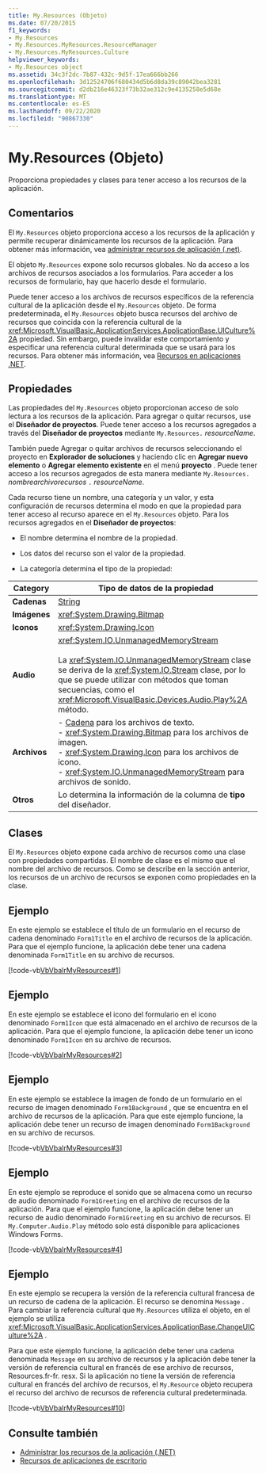 ```yaml
---
title: My.Resources (Objeto)
ms.date: 07/20/2015
f1_keywords:
- My.Resources
- My.Resources.MyResources.ResourceManager
- My.Resources.MyResources.Culture
helpviewer_keywords:
- My.Resources object
ms.assetid: 34c3f2dc-7b87-432c-9d5f-17ea666bb266
ms.openlocfilehash: 3d12524706f680434d5b6d8da39c89042bea3281
ms.sourcegitcommit: d2db216e46323f73b32ae312c9e4135258e5d68e
ms.translationtype: MT
ms.contentlocale: es-ES
ms.lasthandoff: 09/22/2020
ms.locfileid: "90867330"
---
```

# <a name="myresources-object"></a>My.Resources (Objeto)

Proporciona propiedades y clases para tener acceso a los recursos de la aplicación.  
  
## <a name="remarks"></a>Comentarios  

 El `My.Resources` objeto proporciona acceso a los recursos de la aplicación y permite recuperar dinámicamente los recursos de la aplicación. Para obtener más información, vea [administrar recursos de aplicación (.net)](/visualstudio/ide/managing-application-resources-dotnet).  
  
 El objeto `My.Resources` expone solo recursos globales. No da acceso a los archivos de recursos asociados a los formularios. Para acceder a los recursos de formulario, hay que hacerlo desde el formulario.  
  
 Puede tener acceso a los archivos de recursos específicos de la referencia cultural de la aplicación desde el `My.Resources` objeto. De forma predeterminada, el `My.Resources` objeto busca recursos del archivo de recursos que coincida con la referencia cultural de la <xref:Microsoft.VisualBasic.ApplicationServices.ApplicationBase.UICulture%2A> propiedad. Sin embargo, puede invalidar este comportamiento y especificar una referencia cultural determinada que se usará para los recursos. Para obtener más información, vea [Recursos en aplicaciones .NET](../../../framework/resources/index.md).  
  
## <a name="properties"></a>Propiedades  

 Las propiedades del `My.Resources` objeto proporcionan acceso de solo lectura a los recursos de la aplicación. Para agregar o quitar recursos, use el **Diseñador de proyectos**. Puede tener acceso a los recursos agregados a través del **Diseñador de proyectos** mediante `My.Resources.` *resourceName*.  
  
 También puede Agregar o quitar archivos de recursos seleccionando el proyecto en **Explorador de soluciones** y haciendo clic en **Agregar nuevo elemento** o **Agregar elemento existente** en el menú **proyecto** . Puede tener acceso a los recursos agregados de esta manera mediante `My.Resources.` *nombrearchivorecursos* `.` *resourceName*.  
  
 Cada recurso tiene un nombre, una categoría y un valor, y esta configuración de recursos determina el modo en que la propiedad para tener acceso al recurso aparece en el `My.Resources` objeto. Para los recursos agregados en el **Diseñador de proyectos**:  
  
- El nombre determina el nombre de la propiedad.  
  
- Los datos del recurso son el valor de la propiedad.  
  
- La categoría determina el tipo de la propiedad:  
  
|Category|Tipo de datos de la propiedad|  
|---|---|  
|**Cadenas**|[String](../data-types/string-data-type.md)|  
|**Imágenes**|<xref:System.Drawing.Bitmap>|  
|**Iconos**|<xref:System.Drawing.Icon>|  
|**Audio**|<xref:System.IO.UnmanagedMemoryStream><br /><br /> La <xref:System.IO.UnmanagedMemoryStream> clase se deriva de la <xref:System.IO.Stream> clase, por lo que se puede utilizar con métodos que toman secuencias, como el <xref:Microsoft.VisualBasic.Devices.Audio.Play%2A> método.|  
|**Archivos**|-   [Cadena](../data-types/string-data-type.md) para los archivos de texto.<br />-   <xref:System.Drawing.Bitmap> para los archivos de imagen.<br />-   <xref:System.Drawing.Icon> para los archivos de icono.<br />-   <xref:System.IO.UnmanagedMemoryStream> para archivos de sonido.|  
|**Otros**|Lo determina la información de la columna de **tipo** del diseñador.|  
  
## <a name="classes"></a>Clases  

 El `My.Resources` objeto expone cada archivo de recursos como una clase con propiedades compartidas. El nombre de clase es el mismo que el nombre del archivo de recursos. Como se describe en la sección anterior, los recursos de un archivo de recursos se exponen como propiedades en la clase.  
  
## <a name="example"></a>Ejemplo  

 En este ejemplo se establece el título de un formulario en el recurso de cadena denominado `Form1Title` en el archivo de recursos de la aplicación. Para que el ejemplo funcione, la aplicación debe tener una cadena denominada `Form1Title` en su archivo de recursos.  
  
 [!code-vb[VbVbalrMyResources#1](~/samples/snippets/visualbasic/VS_Snippets_VBCSharp/VbVbalrMyResources/VB/Form1.vb#1)]  
  
## <a name="example"></a>Ejemplo  

 En este ejemplo se establece el icono del formulario en el icono denominado `Form1Icon` que está almacenado en el archivo de recursos de la aplicación. Para que el ejemplo funcione, la aplicación debe tener un icono denominado `Form1Icon` en su archivo de recursos.  
  
 [!code-vb[VbVbalrMyResources#2](~/samples/snippets/visualbasic/VS_Snippets_VBCSharp/VbVbalrMyResources/VB/Form1.vb#2)]  
  
## <a name="example"></a>Ejemplo  

 En este ejemplo se establece la imagen de fondo de un formulario en el recurso de imagen denominado `Form1Background` , que se encuentra en el archivo de recursos de la aplicación. Para que este ejemplo funcione, la aplicación debe tener un recurso de imagen denominado `Form1Background` en su archivo de recursos.  
  
 [!code-vb[VbVbalrMyResources#3](~/samples/snippets/visualbasic/VS_Snippets_VBCSharp/VbVbalrMyResources/VB/Form1.vb#3)]  
  
## <a name="example"></a>Ejemplo  

 En este ejemplo se reproduce el sonido que se almacena como un recurso de audio denominado `Form1Greeting` en el archivo de recursos de la aplicación. Para que el ejemplo funcione, la aplicación debe tener un recurso de audio denominado `Form1Greeting` en su archivo de recursos. El `My.Computer.Audio.Play` método solo está disponible para aplicaciones Windows Forms.  
  
 [!code-vb[VbVbalrMyResources#4](~/samples/snippets/visualbasic/VS_Snippets_VBCSharp/VbVbalrMyResources/VB/Form1.vb#4)]  
  
## <a name="example"></a>Ejemplo  

 En este ejemplo se recupera la versión de la referencia cultural francesa de un recurso de cadena de la aplicación. El recurso se denomina `Message` . Para cambiar la referencia cultural que `My.Resources` utiliza el objeto, en el ejemplo se utiliza <xref:Microsoft.VisualBasic.ApplicationServices.ApplicationBase.ChangeUICulture%2A> .  
  
 Para que este ejemplo funcione, la aplicación debe tener una cadena denominada `Message` en su archivo de recursos y la aplicación debe tener la versión de referencia cultural en francés de ese archivo de recursos, Resources.fr-fr. resx. Si la aplicación no tiene la versión de referencia cultural en francés del archivo de recursos, el `My.Resource` objeto recupera el recurso del archivo de recursos de referencia cultural predeterminada.  
  
 [!code-vb[VbVbalrMyResources#10](~/samples/snippets/visualbasic/VS_Snippets_VBCSharp/VbVbalrMyResources/VB/Form1.vb#10)]  
  
## <a name="see-also"></a>Consulte también

- [Administrar los recursos de la aplicación (.NET)](/visualstudio/ide/managing-application-resources-dotnet)
- [Recursos de aplicaciones de escritorio](../../../framework/resources/index.md)
